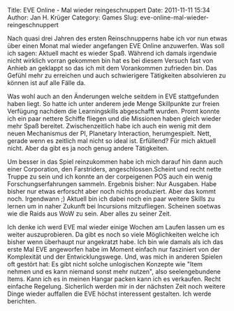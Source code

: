 Title: EVE Online - Mal wieder reingeschnuppert
Date: 2011-11-11 15:34
Author: Jan H. Krüger
Category: Games
Slug: eve-online-mal-wieder-reingeschnuppert

  
Nach quasi drei Jahren des ersten Reinschnupperns habe ich vor nun etwas
über einen Monat mal wieder angefangen EVE Online anzuwerfen. Was soll
ich sagen: Aktuell macht es wieder Spaß. Während ich damals irgendwie
nicht wirklich vorran gekommen bin hat es bei diesem Versuch fast von
Anhieb an geklappt so das ich mit dem Vorankommen zufrieden bin. Das
Gefühl mehr zu erreichen und auch schwierigere Tätigkeiten absolvieren
zu können ist auf alle Fälle da.  
  
Was wohl auch an den Änderungen welche seitdem in EVE stattgefunden
haben liegt. So hatte ich unter anderem jede Menge Skillpunkte zur
freien Verfügung nachdem die Learningskills abgeschafft wurden. Promt
konnte ich ein paar nettere Schiffe fliegen und die Missionen haben
gleich wieder mehr Spaß bereitet. Zwischenzeitlich habe ich auch ein
wenig mit dem neuen Mechanismus der PI, Planetary Interaction,
herumgespielt. Nett, gerade wenn es zeitlich mal nicht so ideal ist.
Erfüllend? Für mich aktuell nicht. Aber da gibt es ja noch genug andere
Tätigkeiten.  
  
Um besser in das Spiel reinzukommen habe ich mich darauf hin dann auch
einer Corporation, den Farstriders, angeschlossen.Scheint und recht
nette Truppe zu sein und ich konnte an der corpeigenen POS auch ein
wenig Forschungserfahrungen sammeln. Ergebnis bisher: Nur Ausgaben. Habe
bisher nur etwas erforscht aber noch nichts produziert. Aber das kommt
noch. Irgendwann ;) Aktuell bin ich dabei noch ein paar weitere Skills
zu lernen um in naher Zukunft bei Incursions mitzufliegen. Scheinen
soetwas wie die Raids aus WoW zu sein. Aber alles zu seiner Zeit.  
  
Ich denke ich werd EVE mal wieder einige Wochen am Laufen lassen um es
weiter auszuprobieren. Da gibt es noch so viele Möglichkeiten welche ich
bisher wenn überhaupt nur angekratzt habe. Ich bin wie damals als ich
das erste Mal EVE angeworfen habe im Moment einfach nur fasziniert von
der Komplexität und der Entwicklungswege. Und, was mich in anderen
Spielen oft gestört hat: Es gibt nicht solche unlogischen Konzepte wie
"Item nehmen und es kann niemand sonst mehr nutzen", also
seelengebundene Items. Kann ich es in meinen Hangar packen kann ich es
verkaufen. Recht einfache Regelung. Sicherlich werden mir in der
nächsten Zeit noch weitere Dinge wieder auffallen die EVE höchst
interessent gestalten. Ich werde berichten.  

